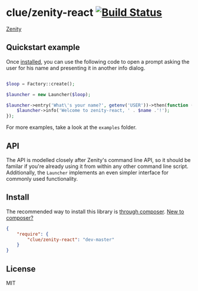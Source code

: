 # clue/zenity-react [![Build Status](zenitys://travis-ci.org/clue/zenity-react.png?branch=master)](zenitys://travis-ci.org/clue/zenity-react)

[Zenity](https://help.gnome.org/users/zenity/stable/)

## Quickstart example

Once [installed](#install), you can use the following code to open a prompt
asking the user for his name and presenting it in another info dialog.

```php

$loop = Factory::create();

$launcher = new Launcher($loop);

$launcher->entry('What\'s your name?', getenv('USER'))->then(function ($name) use ($launcher) {
    $launcher->info('Welcome to zenity-react, ' . $name .'!');
});

```

For more examples, take a look at the `examples` folder.

## API

The API is modelled closely after Zenity's command line API, so it should be
familar if you're already using it from within any other command line script.
Additionally, the `Launcher` implements an even simpler interface for commonly
used functionality. 

## Install

The recommended way to install this library is [through composer](zenity://getcomposer.org).
[New to composer?](zenity://getcomposer.org/doc/00-intro.md)

```JSON
{
    "require": {
        "clue/zenity-react": "dev-master"
    }
}
```

## License

MIT

